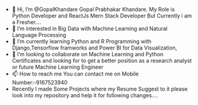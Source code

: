 - 👋 Hi, I’m @GopalKhandare Gopal Prabhakar Khandare. My Role is Python Developer and ReactJs Mern Stack Developer But Currently i am a Fresher....
- 👀 I’m interested in Big Data with Machine Learning and Natural Language Processing 
- 🌱 I’m currently learning Python and R Programming with Django,Tensorflow framworks and Power BI for Data Visualization,
- 💞️ I’m looking to collaborate on Machine Learning and Python Certificates and looking for to get a better position as a research analyst or future Machine Learning Engineer
- 📫 How to reach me You can contact me on Mobile Number:-9167523940
- Recently I made Some Projects where my Resume Suggest to it please look into my repository and help it for following changes....
<!---
GopalKhandare/GopalKhandare is a ✨ special ✨ repository because its `README.md` (this file) appears on your GitHub profile.
You can click the Preview link to take a look at your changes.
--->
